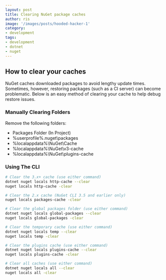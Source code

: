 ```yaml
---
layout: post
title: Clearing NuGet package caches
author: ris
image: '/images/posts/hooded-hacker-1'
category:
- development
tags:
- development
- dotnet
- nuget
---
```


## How to clear your caches

NuGet caches downloaded packages to avoid lengthy update times.  Sometimes, however, restoring packages (such as a CI server) can become problematic.  Below is an easy method of clearing your cache to help debug restore issues.

### Manually Clearing Folders
Remove the following folders:

  * Packages Folder (In Project)
  * %userprofile%\.nuget\packages
  * %localappdata%\NuGet\Cache
  * %localappdata%\NuGet\v3-cache
  * %localappdata%\NuGet\plugins-cache

### Using The CLI
``` bash
# Clear the 3.x+ cache (use either command)
dotnet nuget locals http-cache --clear
nuget locals http-cache -clear

# Clear the 2.x cache (NuGet CLI 3.5 and earlier only)
nuget locals packages-cache -clear

# Clear the global packages folder (use either command)
dotnet nuget locals global-packages --clear
nuget locals global-packages -clear

# Clear the temporary cache (use either command)
dotnet nuget locals temp --clear
nuget locals temp -clear

# Clear the plugins cache (use either command)
dotnet nuget locals plugins-cache --clear
nuget locals plugins-cache -clear

# Clear all caches (use either command)
dotnet nuget locals all --clear
nuget locals all -clear
```
